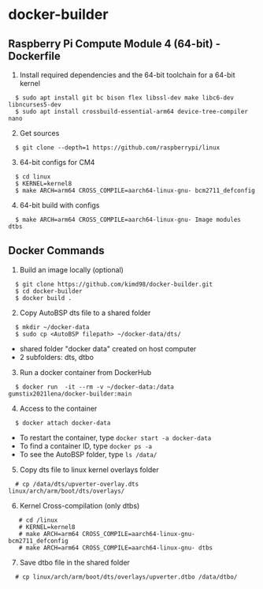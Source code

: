# docker-builder

## Raspberry Pi Compute Module 4 (64-bit) - Dockerfile

1. Install required dependencies and the 64-bit toolchain for a 64-bit kernel
```
  $ sudo apt install git bc bison flex libssl-dev make libc6-dev libncurses5-dev
  $ sudo apt install crossbuild-essential-arm64 device-tree-compiler nano
```
2. Get sources
```
  $ git clone --depth=1 https://github.com/raspberrypi/linux
```
3. 64-bit configs for CM4
```
  $ cd linux
  $ KERNEL=kernel8
  $ make ARCH=arm64 CROSS_COMPILE=aarch64-linux-gnu- bcm2711_defconfig
```
4. 64-bit build with configs
```
  $ make ARCH=arm64 CROSS_COMPILE=aarch64-linux-gnu- Image modules dtbs
```

## Docker Commands

1. Build an image locally (optional)
```
  $ git clone https://github.com/kimd98/docker-builder.git
  $ cd docker-builder
  $ docker build .
```
2. Copy AutoBSP dts file to a shared folder
```
  $ mkdir ~/docker-data
  $ sudo cp <AutoBSP filepath> ~/docker-data/dts/
```
   - shared folder "docker data" created on host computer
   - 2 subfolders: dts, dtbo
3. Run a docker container from DockerHub
```
  $ docker run  -it --rm -v ~/docker-data:/data gumstix2021lena/docker-builder:main
```
4. Access to the container
```
  $ docker attach docker-data
```
   - To restart the container, type `docker start -a docker-data`
   - To find a container ID, type `docker ps -a`
   - To see the AutoBSP folder, type `ls /data/`
5. Copy dts file to linux kernel overlays folder
```
  # cp /data/dts/upverter-overlay.dts linux/arch/arm/boot/dts/overlays/
```
6. Kernel Cross-compilation (only dtbs)
```
   # cd /linux
   # KERNEL=kernel8
   # make ARCH=arm64 CROSS_COMPILE=aarch64-linux-gnu- bcm2711_defconfig
   # make ARCH=arm64 CROSS_COMPILE=aarch64-linux-gnu- dtbs
```
7. Save dtbo file in the shared folder
```
  # cp linux/arch/arm/boot/dts/overlays/upverter.dtbo /data/dtbo/
```

